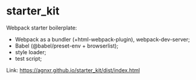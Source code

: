 # starter_kit
Webpack starter boilerplate:
* Webpack as a bundler (+html-webpack-plugin), webpack-dev-server;
* Babel (@babel/preset-env + browserlist);
* style loader;
* test script;

Link: https://agnxr.github.io/starter_kit/dist/index.html
